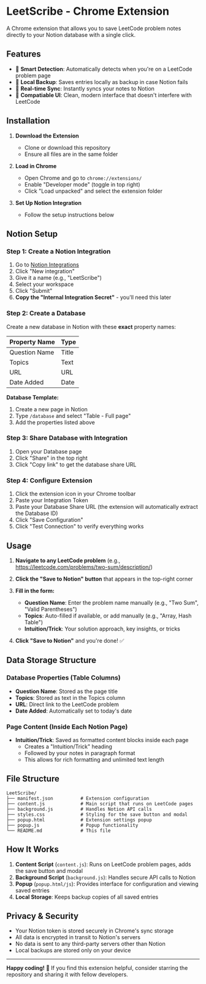 # LeetScribe - Chrome Extension

A Chrome extension that allows you to save LeetCode problem notes directly to your Notion database with a single click.

## Features

- 🎯 **Smart Detection**: Automatically detects when you're on a LeetCode problem page
- 💾 **Local Backup**: Saves entries locally as backup in case Notion fails
- 🔄 **Real-time Sync**: Instantly syncs your notes to Notion
- 🎨 **Compatiable UI**: Clean, modern interface that doesn't interfere with LeetCode

## Installation

1. **Download the Extension**
   - Clone or download this repository
   - Ensure all files are in the same folder

2. **Load in Chrome**
   - Open Chrome and go to `chrome://extensions/`
   - Enable "Developer mode" (toggle in top right)
   - Click "Load unpacked" and select the extension folder

3. **Set Up Notion Integration**
   - Follow the setup instructions below

## Notion Setup

### Step 1: Create a Notion Integration

1. Go to [Notion Integrations](https://www.notion.so/my-integrations)
2. Click "New integration"
3. Give it a name (e.g., "LeetScribe")
4. Select your workspace
5. Click "Submit"
6. **Copy the "Internal Integration Secret"** - you'll need this later

### Step 2: Create a Database

Create a new database in Notion with these **exact** property names:

| Property Name | Type |
|---------------|------|
| Question Name | Title |
| Topics | Text |
| URL | URL |
| Date Added | Date |

**Database Template:**

1. Create a new page in Notion
2. Type `/database` and select "Table - Full page"
3. Add the properties listed above

### Step 3: Share Database with Integration

1. Open your Database page
2. Click "Share" in the top right
3. Click "Copy link" to get the database share URL

### Step 4: Configure Extension

1. Click the extension icon in your Chrome toolbar
2. Paste your Integration Token
3. Paste your Database Share URL (the extension will automatically extract the Database ID)
4. Click "Save Configuration"
5. Click "Test Connection" to verify everything works

## Usage

1. **Navigate to any LeetCode problem** (e.g., https://leetcode.com/problems/two-sum/description/)

2. **Click the "Save to Notion" button** that appears in the top-right corner

3. **Fill in the form:**
   - **Question Name**: Enter the problem name manually (e.g., "Two Sum", "Valid Parentheses")
   - **Topics**: Auto-filled if available, or add manually (e.g., "Array, Hash Table")
   - **Intuition/Trick**: Your solution approach, key insights, or tricks

4. **Click "Save to Notion"** and you're done! ✅

## Data Storage Structure

### Database Properties (Table Columns)
- **Question Name**: Stored as the page title
- **Topics**: Stored as text in the Topics column  
- **URL**: Direct link to the LeetCode problem
- **Date Added**: Automatically set to today's date

### Page Content (Inside Each Notion Page)
- **Intuition/Trick**: Saved as formatted content blocks inside each page
  - Creates a "Intuition/Trick" heading
  - Followed by your notes in paragraph format
  - This allows for rich formatting and unlimited text length

## File Structure

```
LeetScribe/
├── manifest.json          # Extension configuration
├── content.js             # Main script that runs on LeetCode pages
├── background.js          # Handles Notion API calls
├── styles.css             # Styling for the save button and modal
├── popup.html             # Extension settings popup
├── popup.js               # Popup functionality
└── README.md              # This file
```

## How It Works

1. **Content Script** (`content.js`): Runs on LeetCode problem pages, adds the save button and modal
2. **Background Script** (`background.js`): Handles secure API calls to Notion
3. **Popup** (`popup.html/js`): Provides interface for configuration and viewing saved entries
4. **Local Storage**: Keeps backup copies of all saved entries


## Privacy & Security

- Your Notion token is stored securely in Chrome's sync storage
- All data is encrypted in transit to Notion's servers
- No data is sent to any third-party servers other than Notion
- Local backups are stored only on your device

---

**Happy coding!** 🚀 If you find this extension helpful, consider starring the repository and sharing it with fellow developers.
